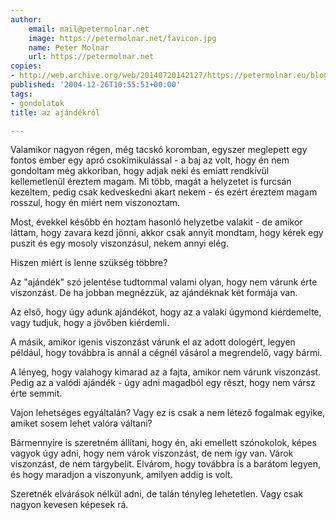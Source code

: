 ```yaml
---
author:
    email: mail@petermolnar.net
    image: https://petermolnar.net/favicon.jpg
    name: Peter Molnar
    url: https://petermolnar.net
copies:
- http://web.archive.org/web/20140720142127/https://petermolnar.eu/blog/az-ajandekrol/
published: '2004-12-26T10:55:51+00:00'
tags:
- gondolatok
title: az ajándékról

---
```


Valamikor nagyon régen, még tacskó koromban, egyszer meglepett egy
fontos ember egy apró csokimikulással - a baj az volt, hogy én nem
gondoltam még akkoriban, hogy adjak neki és emiatt rendkívül
kellemetlenül éreztem magam. Mi több, magát a helyzetet is furcsán
kezeltem, pedig csak kedveskedni akart nekem - és ezért éreztem magam
rosszul, hogy én miért nem viszonoztam.

Most, évekkel később én hoztam hasonló helyzetbe valakit - de amikor
láttam, hogy zavara kezd jönni, akkor csak annyit mondtam, hogy kérek
egy puszit és egy mosoly viszonzásul, nekem annyi elég.

Hiszen miért is lenne szükség többre?

Az "ajándék" szó jelentése tudtommal valami olyan, hogy nem várunk érte
viszonzást. De ha jobban megnézzük, az ajándéknak két formája van.

Az első, hogy úgy adunk ajándékot, hogy az a valaki úgymond kiérdemelte,
vagy tudjuk, hogy a jövőben kiérdemli.

A másik, amikor igenis viszonzást várunk el az adott dologért, legyen
például, hogy továbbra is annál a cégnél vásárol a megrendelő, vagy
bármi.

A lényeg, hogy valahogy kimarad az a fajta, amikor nem várunk
viszonzást. Pedig az a valódi ajándék - úgy adni magadból egy részt,
hogy nem vársz érte semmit.

Vajon lehetséges egyáltalán? Vagy ez is csak a nem létező fogalmak
egyike, amiket sosem lehet valóra váltani?

Bármennyire is szeretném állítani, hogy én, aki emellett szónokolok,
képes vagyok úgy adni, hogy nem várok viszonzást, de nem így van. Várok
viszonzást, de nem tárgybelit. Elvárom, hogy továbbra is a barátom
legyen, és hogy maradjon a viszonyunk, amilyen addig is volt.

Szeretnék elvárások nélkül adni, de talán tényleg lehetetlen. Vagy csak
nagyon kevesen képesek rá.